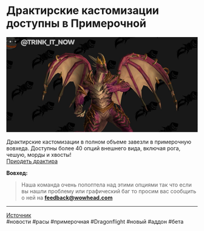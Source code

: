 # Драктирские кастомизации доступны в Примерочной

<p align="center">
<img src="https://raw.githubusercontent.com/MagicalCow/TrinkIT-News/main/Assets/WH327977/WH327977-01.jpg" width="600"/></a>
</p>  

Драктирские кастомизации в полном объеме завезли в примерочную вовхеда. Доступны более 40 опций внешнего вида, включая рога, чешую, морды и хвосты!  
[Приодеть драктира](https://www.wowhead.com/beta/dressing-room#rZzd0zM89c8jb8RWs8jI8VP18vm8RWK8jt8VSa8jv8VST8jl8VSR8jB8VSg8jC8VSv8vo8RXG8jA8VQb8jL8k5R8jn8VQK8jy8VQ58jH8VSF8jJ8VSS8xL8k5T8xp8R0u8jG8VPX8jw8VOb8jh8VOr8ji8VOy8jN8VQo8jp8VQI8jT8VQT8jj8VQx8jx8VSk8jE8VSn8tO8RAL8tQ8RZC8tS8RAt8vd8RYx8vw8RZ18vi8RZ28vh8R1m8va8RYh8jg8VSu8je8VSf8tP8RZ48tU8RAl8vb8RYL8vr8RYF8vf8RYJ8vH8R1J87Q)

**Вовхед:**
> Наша команда очень попоптела над этими опциями так что если вы нашли проблему или графический баг то просим вас сообщить о ней на **[feedback@wowhead.com](mailto:feedback@wowhead.com)**

---
[Источник](https://www.wowhead.com/news/327977)  
#новости #расы #примерочная #Dragonflight #новый #аддон #бета